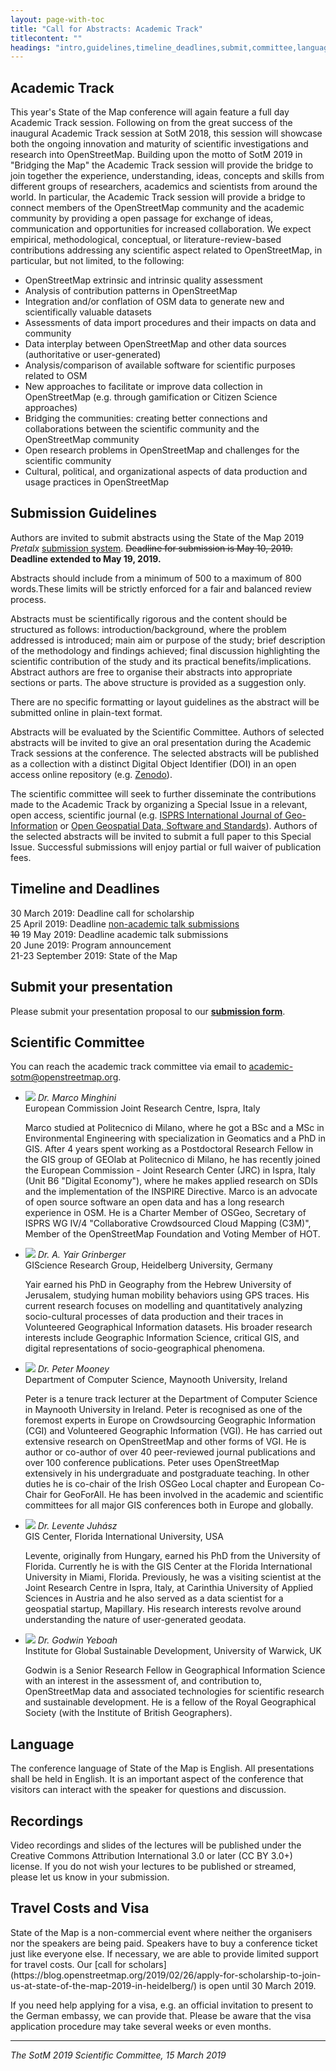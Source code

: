 ```yaml
---
layout: page-with-toc
title: "Call for Abstracts: Academic Track"
titlecontent: ""
headings: "intro,guidelines,timeline_deadlines,submit,committee,language,recording,travel_costs_visa"
---
```


<h2 id="intro">Academic Track</h2>

This year's State of the Map conference will again feature a full day Academic Track session. Following on from the great success of the inaugural Academic Track session at SotM&nbsp;<span class="numeral">2018</span>, this session will showcase both the ongoing innovation and maturity of scientific investigations and research into OpenStreetMap. Building upon the motto of SotM&nbsp;<span class="numeral">2019</span> in "Bridging the Map" the Academic Track session will provide the bridge to join together the experience, understanding, ideas, concepts and skills from different groups of researchers, academics and scientists from around the world. In particular, the Academic Track session will provide a bridge to connect members of the OpenStreetMap community and the academic community by providing a open passage for exchange of ideas, communication and opportunities for increased collaboration. We expect empirical, methodological, conceptual, or literature-review-based contributions addressing any scientific aspect related to OpenStreetMap, in particular, but not limited, to the following:

  * OpenStreetMap extrinsic and intrinsic quality assessment
  * Analysis of contribution patterns in OpenStreetMap
  * Integration and/or conflation of OSM data to generate new and scientifically valuable datasets
  * Assessments of data import procedures and their impacts on data and community
  * Data interplay between OpenStreetMap and other data sources (authoritative or user-generated)
  * Analysis/comparison of available software for scientific purposes related to OSM
  * New approaches to facilitate or improve data collection in OpenStreetMap (e.g. through gamification or Citizen Science approaches)
  * Bridging the communities: creating better connections and collaborations between the scientific community and the OpenStreetMap community
  * Open research problems in OpenStreetMap and challenges for the scientific community
  * Cultural, political, and organizational aspects of data production and usage practices in OpenStreetMap

<h2 id="guidelines">Submission Guidelines</h2>

Authors are invited to submit abstracts using the State of the Map&nbsp;<span class="numeral">2019</span> _Pretalx_ [submission system](https://pretalx.com/sotm2019-at/cfp). <del>Deadline for submission is May&nbsp;<span class="numeral">10</span>, <span class="numeral">2019</span>.</del> <span style="font-weight: bold">Deadline extended to May&nbsp;<span class="numeral">19</span>, <span class="numeral">2019</span>.</span>

Abstracts should include from a minimum of 500 to a maximum of 800 words.These limits will be strictly enforced for a fair and balanced review process.

Abstracts must be scientifically rigorous and the content should be structured as follows: introduction/background, where the problem addressed is introduced; main aim or purpose of the study; brief description of the methodology and findings achieved; final discussion highlighting the scientific contribution of the study and its practical benefits/implications. Abstract authors are free to organise their abstracts into appropriate sections or parts. The above structure is provided as a suggestion only.

There are no specific formatting or layout guidelines as the abstract will be submitted online in plain-text format.

Abstracts will be evaluated by the Scientific Committee. Authors of selected abstracts will be invited to give an oral presentation during the Academic Track sessions at the conference. The selected abstracts will be published as a collection with a distinct Digital Object Identifier (DOI) in an open access online repository (e.g. [Zenodo](https://zenodo.org/)).  

The scientific committee will seek to further disseminate the contributions made to the Academic Track by organizing a Special Issue in a relevant, open access, scientific journal (e.g. [ISPRS International Journal of Geo-Information](https://www.mdpi.com/journal/ijgi) or [Open Geospatial Data, Software and Standards](https://opengeospatialdata.springeropen.com/)). Authors of the selected abstracts will be invited to submit a full paper to this Special Issue. Successful submissions will enjoy partial or full waiver of publication fees.

<h2 id="timeline_deadlines">Timeline and Deadlines</h2>

30 March 2019: Deadline call for scholarship<br>
25 April 2019: Deadline [non-academic talk submissions]({{site.baseurl}}/calls/general)<br>
<del>10</del> 19 May 2019: Deadline academic talk submissions<br>
20 June 2019: Program announcement<br>
21-23 September 2019: State of the Map<br>

<h2 id="submit">Submit your presentation</h2>

Please submit your presentation proposal to our **[submission form](https://pretalx.com/sotm2019-at/cfp)**.

<h2 id="committee">Scientific Committee</h2>

You can reach the academic track committee via email to <a href="mailto:academic-sotm@openstreetmap.org">academic-sotm@openstreetmap.org</a>.

* <img class="bio-pic" src="../../img/bios/minghini.jpg">
  <em>Dr. Marco Minghini</em><br>
  European Commission Joint Research Centre, Ispra, Italy

  Marco studied at Politecnico di Milano, where he got a BSc and a MSc in Environmental Engineering with specialization in Geomatics and a PhD in GIS. After 4 years spent working as a Postdoctoral Research Fellow in the GIS group of GEOlab at Politecnico di Milano, he has recently joined the European Commission - Joint Research Center (JRC) in Ispra, Italy (Unit B6 "Digital Economy"), where he makes applied research on SDIs and the implementation of the INSPIRE Directive. Marco is an advocate of open source software an open data and has a long research experience in OSM. He is a Charter Member of OSGeo, Secretary of ISPRS WG IV/4 "Collaborative Crowdsourced Cloud Mapping (C3M)", Member of the OpenStreetMap Foundation and Voting Member of HOT.

* <img class="bio-pic" src="../../img/bios/grinberger.jpg">
  <em>Dr. A. Yair Grinberger</em><br>
  GIScience Research Group, Heidelberg University, Germany

  Yair earned his PhD in Geography from the Hebrew University of Jerusalem, studying human mobility behaviors using GPS traces. His current research focuses on modelling and quantitatively analyzing socio-cultural processes of data production and their traces in Volunteered Geographical Information datasets. His broader research interests include Geographic Information Science, critical GIS, and digital representations of socio-geographical phenomena.

* <img class="bio-pic" src="../../img/bios/mooney.jpg">
  <em>Dr. Peter Mooney</em><br>
  Department of Computer Science, Maynooth University, Ireland

  Peter is a tenure track lecturer at the Department of Computer Science in Maynooth University in Ireland. Peter is recognised as one of the foremost experts in Europe on Crowdsourcing Geographic Information (CGI) and Volunteered Geographic Information (VGI). He has carried out extensive research on OpenStreetMap and other forms of VGI. He is author or co-author of over 40 peer-reviewed journal publications and over 100 conference publications. Peter uses OpenStreetMap extensively in his undergraduate and postgraduate teaching. In other duties he is co-chair of the Irish OSGeo Local chapter and European Co-Chair for GeoForAll. He has been involved in the academic and scientific committees for all major GIS conferences both in Europe and globally.

* <img class="bio-pic" src="../../img/bios/juhasz.jpg">
  <em>Dr. Levente Juhász</em><br>
  GIS Center, Florida International University, USA

  Levente, originally from Hungary, earned his PhD from the University of Florida. Currently he is with the GIS Center at the Florida International University in Miami, Florida. Previously, he was a visiting scientist at the Joint Research Centre in Ispra, Italy, at Carinthia University of Applied Sciences in Austria and he also served as a data scientist for a geospatial startup, Mapillary. His research interests revolve around understanding the nature of user-generated geodata.

* <img class="bio-pic" src="../../img/bios/yeboah.jpg">
  <em>Dr. Godwin Yeboah</em><br>
  Institute for Global Sustainable Development, University of Warwick, UK

  Godwin is a Senior Research Fellow in Geographical Information Science with an interest in the assessment of, and contribution to, OpenStreetMap data and associated technologies for scientific research and sustainable development. He is a fellow of the Royal Geographical Society (with the Institute of British Geographers).


<h2 id="language">Language</h2>
The conference language of State of the Map is English. All presentations shall be held in English. It is an important aspect of the conference that visitors can interact with the speaker for questions and discussion.

<h2 id="recording">Recordings</h2>
Video recordings and slides of the lectures will be published under the Creative Commons Attribution International 3.0 or later (CC BY 3.0+) license. If you do not wish your lectures to be published or streamed, please let us know in your submission.

<h2 id="travel_costs_visa">Travel Costs and Visa</h2>
State of the Map is a non-commercial event where neither the organisers nor the speakers are being paid. Speakers have to buy a conference ticket just like everyone else. If necessary, we are able to provide limited support for travel costs. Our [call for scholars](https://blog.openstreetmap.org/2019/02/26/apply-for-scholarship-to-join-us-at-state-of-the-map-2019-in-heidelberg/) is open until 30 March 2019.

If you need help applying for a visa, e.g. an official invitation to present to the German embassy, we can provide that. Please be aware that the visa application procedure may take several weeks or even months.

<hr>

_The SotM 2019 Scientific Committee, 15 March 2019_
